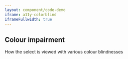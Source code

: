 ```yaml
---
layout: component/code-demo
iframe: a11y-colorblind
iframeFullwidth: true
---
```

## Colour impairment

How the select is viewed with various colour blindnesses
